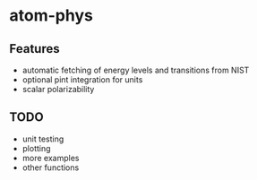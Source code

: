 # atom-phys

## Features

- automatic fetching of energy levels and transitions from NIST
- optional pint integration for units
- scalar polarizability

## TODO

- unit testing
- plotting
- more examples
- other functions
